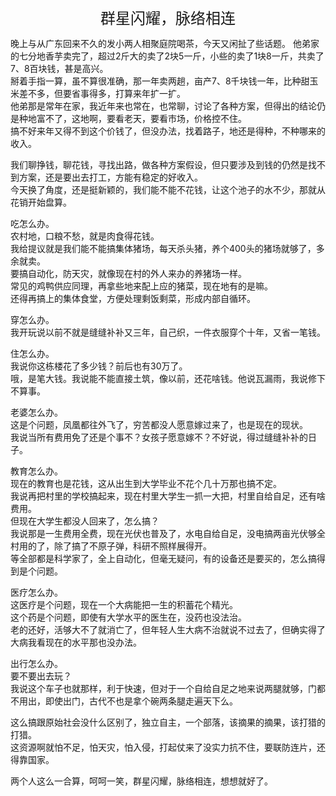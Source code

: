 <center><font size=5>群星闪耀，脉络相连</font></center>

晚上与从广东回来不久的发小两人相聚庭院喝茶，今天又闲扯了些话题。
他弟家的七分地香芋卖完了，超过2斤大的卖了2块5一斤，小些的卖了1块8一斤，共卖了7、8百块钱，甚是高兴。<br/>
掰着手指一算，虽不算很准确，那一年卖两趟，亩产7、8千块钱一年，比种甜玉米差不多，但要省事得多，打算来年扩一扩。<br/>
他弟那是常年在家，我近年来也常在，也常聊，讨论了各种方案，但得出的结论仍是种地富不了，这地啊，要看老天，要看市场，价格控不住。<br/>
搞不好来年又得不到这个价钱了，但没办法，找着路子，地还是得种，不种哪来的收入。<br/>

我们聊挣钱，聊花钱，寻找出路，做各种方案假设，但只要涉及到钱的仍然是找不到方案，还是要出去打工，方能有稳定的好收入。<br/>
今天换了角度，还是挺新颖的，我们能不能不花钱，让这个池子的水不少，那就从花销开始盘算。<br/>

吃怎么办。<br/>
农村地，口粮不愁，就是肉食得花钱。<br/>
我给提议就是我们能不能搞集体猪场，每天杀头猪，养个400头的猪场就够了，多余就卖。<br/>
要搞自动化，防天灾，就像现在村的外人来办的养猪场一样。<br/>
常见的鸡鸭供应同理，再拿些地来配上应的猪菜，现在地有的是嘛。<br/>
还得再搞上的集体食堂，方便处理剩饭剩菜，形成内部自循环。<br/>

穿怎么办。<br/>
我开玩说以前不就是缝缝补补又三年，自己织，一件衣服穿个十年，又省一笔钱。<br/>

住怎么办。<br/>
我说你这栋楼花了多少钱？前后也有30万了。<br/>
哦，是笔大钱。我说能不能直接土筑，像以前，还花啥钱。他说瓦漏雨，我说修下不算事。<br/>

老婆怎么办。<br/>
这是个问题，凤凰都往外飞了，穷苦都没人愿意嫁过来了，也是现在的现状。<br/>
我说当所有费用免了还是个事不？女孩子愿意嫁不？不好说，得过缝缝补补的日子。<br/>

教育怎么办。<br/>
现在的教育也是花钱，这从出生到大学毕业不花个几十万那也搞不定。<br/>
我说再把村里的学校搞起来，现在村里大学生一抓一大把，村里自给自足，还有啥费用。<br/>
但现在大学生都没人回来了，怎么搞？<br/>
我说那是一生费用全费，现在光伏也普及了，水电自给自足，没电搞两亩光伏够全村用的了，除了搞了不原子弹，科研不照样展得开。<br/>
等全部都是科学家了，全上自动化，但毫无疑问，有的设备还是要买的，怎么搞得到是个问题。<br/>

医疗怎么办。<br/>
这医疗是个问题，现在一个大病能把一生的积蓄花个精光。<br/>
这个药是个问题，即使有大学水平的医生在，没药也没法治。<br/>
老的还好，活够大不了就消亡了，但年轻人生大病不治就说不过去了，但确实得了大病我看现在的水平那也没办法。<br/>

出行怎么办。<br/>
要不要出去玩？<br/>
我说这个车子也就那样，利于快速，但对于一个自给自足之地来说两腿就够，门都不用出，即使出门，古代不也是拿个碗两条腿走遍天下么。<br/>

这么搞跟原始社会没什么区别了，独立自主，一个部落，该摘果的摘果，该打猎的打猎。<br/>
这资源啊就怕不足，怕天灾，怕入侵，打起仗来了没实力抗不住，要联防连片，还得靠国家。<br/>

两个人这么一合算，呵呵一笑，群星闪耀，脉络相连，想想就好了。<br/>





